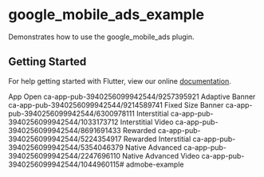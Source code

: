 # google_mobile_ads_example

Demonstrates how to use the google_mobile_ads plugin.

## Getting Started

For help getting started with Flutter, view our online
[documentation](http://flutter.io/).


App Open	            ca-app-pub-3940256099942544/9257395921
Adaptive Banner	        ca-app-pub-3940256099942544/9214589741
Fixed Size Banner	    ca-app-pub-3940256099942544/6300978111
Interstitial	        ca-app-pub-3940256099942544/1033173712
Interstitial Video	    ca-app-pub-3940256099942544/8691691433
Rewarded	            ca-app-pub-3940256099942544/5224354917
Rewarded Interstitial	ca-app-pub-3940256099942544/5354046379
Native Advanced	        ca-app-pub-3940256099942544/2247696110
Native Advanced Video	ca-app-pub-3940256099942544/1044960115# admobe-example
